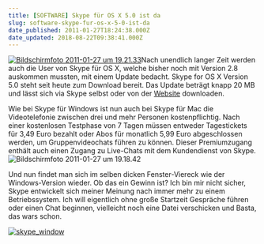 ```yaml
---
title: [SOFTWARE] Skype für OS X 5.0 ist da
slug: software-skype-fur-os-x-5-0-ist-da
date_published: 2011-01-27T18:24:38.000Z
date_updated: 2018-08-22T09:38:41.000Z
---
```


[![Bildschirmfoto 2011-01-27 um 19.21.33](//picdump.thafaker.de/2011/01/Bildschirmfoto-2011-01-27-um-19.21.33.png)](http://picdump.thafaker.de/2011/01/Bildschirmfoto-2011-01-27-um-19.21.33.png)Nach unendlich langer Zeit werden auch die User von Skype für OS X, welche bisher noch mit Version 2.8 auskommen mussten, mit einem Update bedacht. Skype for OS X Version 5.0 steht seit heute zum Download bereit. Das Update beträgt knapp 20 MB und lässt sich via Skype selbst  oder von der [Website](http://www.skype.com/intl/de/get-skype/on-your-computer/macosx/downloading/) downloaden.

Wie bei Skype für Windows ist nun auch bei Skype für Mac die Videotelefonie zwischen drei und mehr Personen kostenpflichtig. Nach einer kostenlosen Testphase von 7 Tagen müssen entweder Tagestickets für 3,49 Euro bezahlt oder Abos für monatlich 5,99 Euro abgeschlossen werden, um Gruppenvideochats führen zu können. Dieser Premiumzugang enthält auch einen Zugang zu Live-Chats mit dem Kundendienst von Skype.
![Bildschirmfoto 2011-01-27 um 19.18.42](//picdump.thafaker.de/2011/01/Bildschirmfoto-2011-01-27-um-19.18.42.png)

Und nun findet man sich im selben dicken Fenster-Viereck wie der Windows-Version wieder. Ob das ein Gewinn ist? Ich bin mir nicht sicher, Skype entwickelt sich meiner Meinung nach immer mehr zu einem Betriebssystem. Ich will eigentlich ohne große Startzeit Gespräche führen oder einen Chat beginnen, vielleicht noch eine Datei verschicken und Basta, das wars schon.

[![skype_window](//picdump.thafaker.de/2011/01/skype_window.jpg)](http://picdump.thafaker.de/2011/01/skype_window.jpg)
